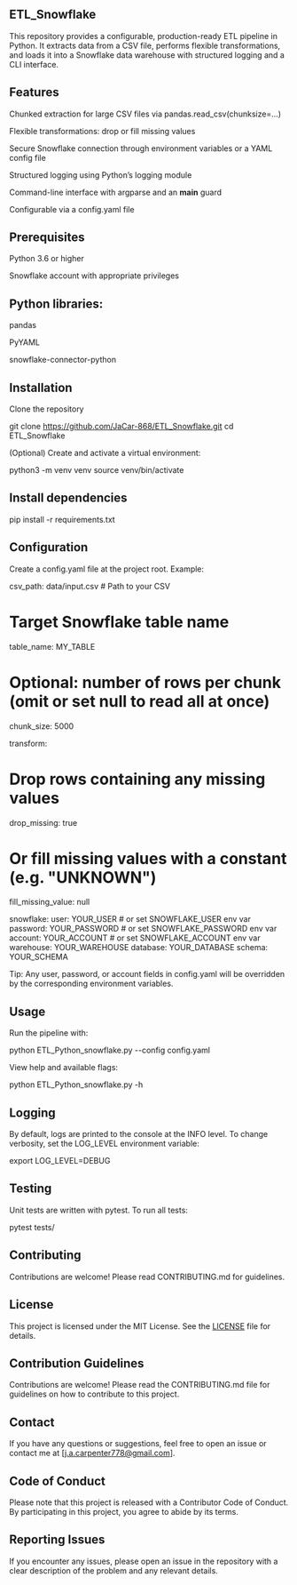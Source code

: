 ## ETL_Snowflake

This repository provides a configurable, production-ready ETL pipeline in Python. It extracts data from a CSV file, performs flexible transformations, and loads it into a Snowflake data warehouse with structured logging and a CLI interface.

## Features

Chunked extraction for large CSV files via pandas.read_csv(chunksize=…)

Flexible transformations: drop or fill missing values

Secure Snowflake connection through environment variables or a YAML config file

Structured logging using Python’s logging module

Command-line interface with argparse and an __main__ guard

Configurable via a config.yaml file

## Prerequisites

Python 3.6 or higher

Snowflake account with appropriate privileges

## Python libraries:

pandas

PyYAML

snowflake-connector-python

## Installation

Clone the repository

git clone https://github.com/JaCar-868/ETL_Snowflake.git
cd ETL_Snowflake

(Optional) Create and activate a virtual environment:

python3 -m venv venv
source venv/bin/activate

## Install dependencies

pip install -r requirements.txt

## Configuration

Create a config.yaml file at the project root. Example:

csv_path: data/input.csv       # Path to your CSV

# Target Snowflake table name
table_name: MY_TABLE

# Optional: number of rows per chunk (omit or set null to read all at once)
chunk_size: 5000

transform:
  # Drop rows containing any missing values
  drop_missing: true
  # Or fill missing values with a constant (e.g. "UNKNOWN")
  fill_missing_value: null

snowflake:
  user: YOUR_USER              # or set SNOWFLAKE_USER env var
  password: YOUR_PASSWORD      # or set SNOWFLAKE_PASSWORD env var
  account: YOUR_ACCOUNT        # or set SNOWFLAKE_ACCOUNT env var
  warehouse: YOUR_WAREHOUSE
  database: YOUR_DATABASE
  schema: YOUR_SCHEMA

Tip: Any user, password, or account fields in config.yaml will be overridden by the corresponding environment variables.

## Usage

Run the pipeline with:

python ETL_Python_snowflake.py --config config.yaml

View help and available flags:

python ETL_Python_snowflake.py -h

## Logging

By default, logs are printed to the console at the INFO level. To change verbosity, set the LOG_LEVEL environment variable:

export LOG_LEVEL=DEBUG

## Testing

Unit tests are written with pytest. To run all tests:

pytest tests/

## Contributing

Contributions are welcome! Please read CONTRIBUTING.md for guidelines.

## License
This project is licensed under the MIT License. See the [LICENSE](https://github.com/JaCar-868/Disease-Progression/blob/main/LICENSE) file for details.

## Contribution Guidelines
Contributions are welcome! Please read the CONTRIBUTING.md file for guidelines on how to contribute to this project.

## Contact
If you have any questions or suggestions, feel free to open an issue or contact me at [j.a.carpenter778@gmail.com].

## Code of Conduct
Please note that this project is released with a Contributor Code of Conduct. By participating in this project, you agree to abide by its terms.

## Reporting Issues
If you encounter any issues, please open an issue in the repository with a clear description of the problem and any relevant details.
